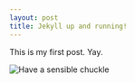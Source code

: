```yaml
---
layout: post
title: Jekyll up and running!
---
```


This is my first post. Yay.

![Have a sensible chuckle](http://i.imgur.com/himZD0M.gif)